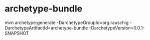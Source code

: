 archetype-bundle
================

  mvn archetype:generate -DarchetypeGroupId=org.rauschig -DarchetypeArtifactId=archetype-bundle -DarchetypeVersion=0.0.1-SNAPSHOT
